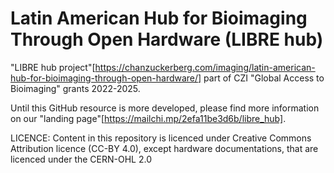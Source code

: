 # Latin American Hub for Bioimaging Through Open Hardware (LIBRE hub)
"LIBRE hub project"[https://chanzuckerberg.com/imaging/latin-american-hub-for-bioimaging-through-open-hardware/] part of CZI "Global Access to Bioimaging" grants 2022-2025. 

Until this GitHub resource is more developed, please find more information on our "landing page"[https://mailchi.mp/2efa11be3d6b/libre_hub].


LICENCE: 
Content in this repository is licenced under Creative Commons Attribution licence (CC-BY 4.0), except hardware documentations, that are licenced under the CERN-OHL 2.0
